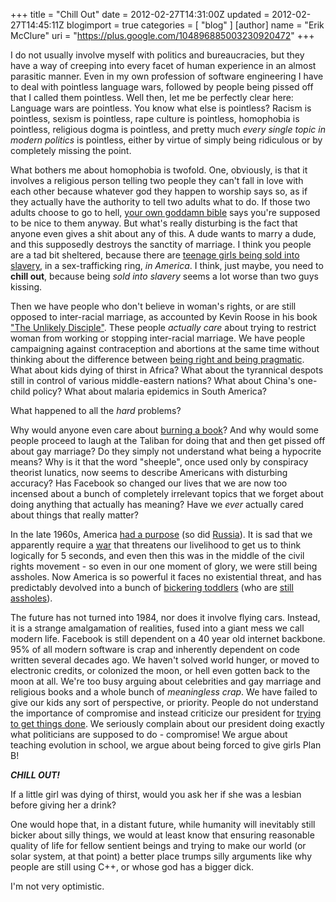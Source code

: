+++
title = "Chill Out"
date = 2012-02-27T14:31:00Z
updated = 2012-02-27T14:45:11Z
blogimport = true 
categories = [ "blog" ]
[author]
	name = "Erik McClure"
	uri = "https://plus.google.com/104896885003230920472"
+++

I do not usually involve myself with politics and bureaucracies, but they have a way of creeping into every facet of human experience in an almost parasitic manner. Even in my own profession of software engineering I have to deal with pointless language wars, followed by people being pissed off that I called them pointless. Well then, let me be perfectly clear here: Language wars are pointless. You know what else is pointless? Racism is pointless, sexism is pointless, rape culture is pointless, homophobia is pointless, religious dogma is pointless, and pretty much *every single topic in modern politics* is pointless, either by virtue of simply being ridiculous or by completely missing the point. 

What bothers me about homophobia is twofold. One, obviously, is that it involves a religious person telling two people they can't fall in love with each other because whatever god they happen to worship says so, as if they actually have the authority to tell two adults what to do. If those two adults choose to go to hell, [your own goddamn bible](http://thedailybibleverse.blogspot.com/2009/07/ephesians-432-be-kind-and-compassionate.html) says you're supposed to be nice to them anyway. But what's really disturbing is the fact that anyone even gives a shit about any of this. A dude wants to marry a dude, and this supposedly destroys the sanctity of marriage. I think you people are a tad bit sheltered, because there are [teenage girls being sold into slavery](http://today.msnbc.msn.com/id/22083762/ns/today-today_people/t/sex-slaves-human-trafficking-america/#.T0wA_IcgehZ), in a sex-trafficking ring, *in America*. I think, just maybe, you need to **chill out**, because being *sold into slavery* seems a lot worse than two guys kissing. 

Then we have people who don't believe in woman's rights, or are still opposed to inter-racial marriage, as accounted by Kevin Roose in his book ["The Unlikely Disciple"](http://www.amazon.com/Unlikely-Disciple-Semester-Americas-University/dp/044617842X). These people *actually care* about trying to restrict woman from working or stopping inter-racial marriage. We have people campaigning against contraception and abortions at the same time without thinking about the difference between [being right and being pragmatic](http://www.marco.org/2012/02/25/right-vs-pragmatic). What about kids dying of thirst in Africa? What about the tyrannical despots still in control of various middle-eastern nations? What about China's one-child policy? What about malaria epidemics in South America? 

What happened to all the *hard* problems? 

Why would anyone even care about [burning a book](http://seattletimes.nwsource.com/html/nationworld/2017607321_apasafghanistan.html)? And why would some people proceed to laugh at the Taliban for doing that and then get pissed off about gay marriage? Do they simply not understand what being a hypocrite means? Why is it that the word "sheeple", once used only by conspiracy theorist lunatics, now seems to describe Americans with disturbing accuracy? Has Facebook so changed our lives that we are now too incensed about a bunch of completely irrelevant topics that we forget about doing anything that actually has meaning? Have we *ever* actually cared about things that really matter? 

In the late 1960s, America [had a purpose](http://en.wikipedia.org/wiki/Apollo_program) (so did [Russia](http://en.wikipedia.org/wiki/Soviet_space_program)). It is sad that we apparently require a [war](http://en.wikipedia.org/wiki/Cold_War) that threatens our livelihood to get us to think logically for 5 seconds, and even then this was in the middle of the civil rights movement - so even in our one moment of glory, we were still being assholes. Now America is so powerful it faces no existential threat, and has predictably devolved into a bunch of [bickering toddlers](http://www.washingtonpost.com/politics/santorum-on-obama-what-a-snob-129/2012/02/27/gIQA99rDeR_video.html) (who are [still assholes](http://www.youtube.com/watch?v=0PAJNntoRgA)). 

The future has not turned into 1984, nor does it involve flying cars. Instead, it is a strange amalgamation of realities, fused into a giant mess we call modern life. Facebook is still dependent on a 40 year old internet backbone. 95% of all modern software is crap and inherently dependent on code written several decades ago. We haven't solved world hunger, or moved to electronic credits, or colonized the moon, or hell even gotten back to the moon at all. We're too busy arguing about celebrities and gay marriage and religious books and a whole bunch of *meaningless crap*. We have failed to give our kids any sort of perspective, or priority. People do not understand the importance of compromise and instead criticize our president for [trying to get things done](http://www.pri.org/stories/politics-society/live-video-obama-expected-to-propose-compromise-on-contraceptive-coverage-8396.html). We seriously complain about our president doing exactly what politicians are supposed to do - compromise! We argue about teaching evolution in school, we argue about being forced to give girls Plan B! 

***CHILL OUT!***

If a little girl was dying of thirst, would you ask her if she was a lesbian before giving her a drink? 

One would hope that, in a distant future, while humanity will inevitably still bicker about silly things, we would at least know that ensuring reasonable quality of life for fellow sentient beings and trying to make our world (or solar system, at that point) a better place trumps silly arguments like why people are still using C++, or whose god has a bigger dick. 

I'm not very optimistic.
